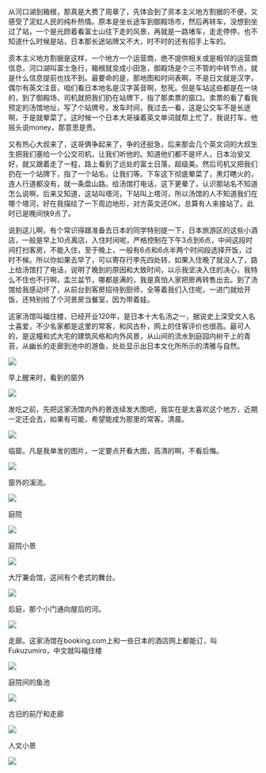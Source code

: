 从河口湖到箱根，那真是大费了周章了，先体会到了资本主义地方割据的不便，又感受了泥虹人民的纯朴热情。原本是坐长途车到御殿场市，然后再转车，没想到坐过了站，一个是光顾着看富士山往下走的风景，再就是一路堵车，走走停停，也不知道什么时候是站，日本那长途站牌又不大，时不时的还有招手上车的。

资本主义地方割据是这样，一个地方一个运营商，绝不提供相关或是相邻的运营商信息，河口湖叫富士急行，箱根就变成小田急，御殿场是个三不管的中转节点，就是什么信息提前也找不到。最要命的是，那地图和时间表啊，不是日文就是汉字，偶尔有英文注音，咱们看日本地名是汉字英音啊，愁死。但是车站这些都是在一块的，到了御殿场，司机就把我们扔在站牌下，指了那卖票的窗口。卖票的看了看我预定的汤馆地址，写了个站牌号，发车时间，我过去一看，这是公交车不是长途啊，于是就晕菜了。这时候一个日本大哥操着英文单词就帮上忙了，我说打车，他摇头说money，那意思是贵。

又有热心大叔来了，这哥俩争起来了，争的还挺急，后来那会几个英文词的大叔生生把我们塞给一个公交司机，让我们听他的。知道他们都不是坏人，日本治安又好，就又跟着走了一程，路上看到了远处的富士日落，超级美。然后司机又把我们扔在一个站牌下，指了一个站名，让我们等。下车这下彻底晕菜了，黑灯瞎火的，连人行道都没有，就一条盘山路。给汤馆打电话，这下更晕了，认识那站名不知道怎么说啊，后来又知道，这站叫塔河，下站叫上塔河，所以汤馆的人不知道我们在哪个塔河，好在我描绘了一下周边地形，对方英文还OK，总算有人来接站了。此时已是晚间快9点了。

说到这儿啊，有个常识得跟准备去日本的同学特别提一下，日本旅游区的这些小酒店，一般是早上10点离店，入住时间呢，严格控制在下午3点到6点，中间这段时间打扫客房，不能入住，至于晚上，一般有6点和6点半两个时间段选择开饭，过时不候。所以你如果去早了，可以寄存行李先四处转，如果入住晚了就没人了 ​​​，路上给汤馆打了电话，说明了晚到的原因和大致时间，以示我坚决入住的决心，我特么不住也不行啊，盂兰盆节，哪都是满的，我是真怕人家把房再转售出去。到了汤馆给我感动坏了，从前台到客房招待到厨师，全等着我们入住呢，一进门就给开饭，还特别给了个河景房当餐室，因为带着娃。

这家汤馆叫福住楼，已经开业120年，是日本十大名汤之一，据说史上深受文人名士喜爱，不少名家都是这里的常客，和风古朴，网上的住客评价也很高。最可人的，是这幢和式大宅的建筑风格和内外风景，从山间的流水到庭园内树干上的青苔，从幽长的走廊到池中的游鱼，处处显示出日本文化所所示的清雅与自然。 ​​​​

![](http://note.youdao.com/yws/res/2704/DB5DB1D77EA64EDBB51F38EAC4E0BC77)

早上醒来时，看到的窗外 ​​​​

![](http://note.youdao.com/yws/res/2708/EC8C646A15A94B15857B73FBE7383186)

发吃之前，先把这家汤馆内外的景连续发大图吧，我实在是太喜欢这个地方，近期一定还会去，如果有可能，希望能成为那里的常客。清晨。 ​​​​

![](http://note.youdao.com/yws/res/2710/230383F26CC74CF5AB2F33E88D1ABAC9)

临窗。凡是我单发的图片，一定要点开看大图，高清的啊，不看后悔。 ​​​​

![](http://note.youdao.com/yws/res/2712/17B31C3DAB3D40FE9D818024ED3D90AD)

窗外的溪流。 ​​​​

![](http://note.youdao.com/yws/res/2714/356D5200E92F47BEB1A9468C9578CDFE)

庭院 ​​​​

![](http://note.youdao.com/yws/res/2716/81BFEB29D6A54A57B92FA74FDB89985C)

庭院小景 ​​​​

![](http://note.youdao.com/yws/res/2718/4ED3B768B8FC45F2A30D8820211D06CB)

大厅兼会馆，这间有个老式的舞台。 ​​​​

![](http://note.youdao.com/yws/res/2720/8D1CD65EC4B1402D84C9AFE2DA57AA58)

后庭，那个小门通向屋后的河。 ​​​​

![](http://note.youdao.com/yws/res/2722/805A2917B5CB4150B1F3E58EDD55B596)

走廊。这家汤馆在booking.com上和一些日本的酒店网上都能订，叫Fukuzumiro，中文就叫福住楼 ​​​​

![](http://note.youdao.com/yws/res/2724/CE314748C41E4E40967E9E586089B55D)

庭院间的鱼池 ​​​​

![](http://note.youdao.com/yws/res/2726/8F9288FC2FFC4A1D9C3FC3512370FF6D)

古旧的前厅和走廊 ​​​​

![](http://note.youdao.com/yws/res/2728/13293311DC6B4E4D8CE0044750EBDCD2)

人文小景 ​​​​

![](http://note.youdao.com/yws/res/2730/FD1D1FB2E3AE42F596AAC219C1977F3F)

  


